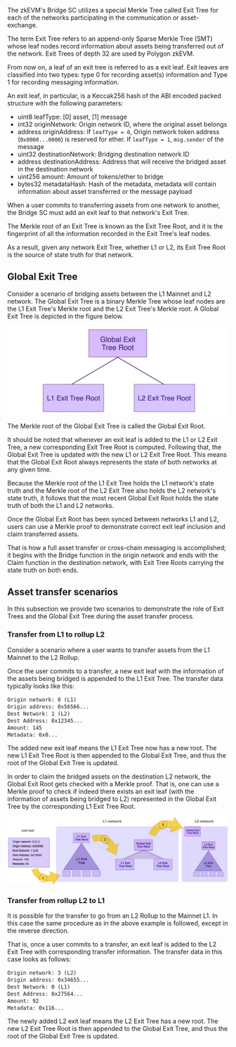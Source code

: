 The zkEVM's Bridge SC utilizes a special Merkle Tree called Exit Tree for each of the networks participating in the communication or asset-exchange.

The term Exit Tree refers to an append-only Sparse Merkle Tree (SMT) whose leaf nodes record information about assets being transferred out of the network. Exit Trees of depth 32 are used by Polygon zkEVM.

From now on, a leaf of an exit tree is referred to as a exit leaf. Exit leaves are classified into two types: type 0 for recording asset(s) information and Type 1 for recording messaging information.

An exit leaf, in particular, is a Keccak256 hash of the ABI encoded packed structure with the following parameters:

- uint8 leafType: [0] asset, [1] message
- int32 originNetwork: Origin network ID, where the original asset belongs
- address originAddress: If `leafType = 0`, Origin network token address (`0x0000...0000`) is reserved for ether. If `leafType = 1`, `msg.sender` of the message
- uint32 destinationNetwork: Bridging destination network ID
- address destinationAddress: Address that will receive the bridged asset in the destination network
- uint256 amount: Amount of tokens/ether to bridge
- bytes32 metadataHash: Hash of the metadata, metadata will contain information about asset transferred or the message payload

When a user commits to transferring assets from one network to another, the Bridge SC must add an exit leaf to that network's Exit Tree.

The Merkle root of an Exit Tree is known as the Exit Tree Root, and it is the fingerprint of all the information recorded in the Exit Tree's leaf nodes.

As a result, given any network Exit Tree, whether L1 or L2, its Exit Tree Root is the source of state truth for that network.

## Global Exit Tree

Consider a scenario of bridging assets between the L1 Mainnet and L2 network. The Global Exit Tree is a binary Merkle Tree whose leaf nodes are the L1 Exit Tree's Merkle root and the L2 Exit Tree's Merkle root. A Global Exit Tree is depicted in the figure below.

![The L1-L2 Global Exit Tree](../../../../img/zkEVM/02pzb-global-exit-tree.png)

The Merkle root of the Global Exit Tree is called the Global Exit Root.

It should be noted that whenever an exit leaf is added to the L1 or L2 Exit Tree, a new corresponding Exit Tree Root is computed. Following that, the Global Exit Tree is updated with the new L1 or L2 Exit Tree Root. This means that the Global Exit Root always represents the state of both networks at any given time.

Because the Merkle root of the L1 Exit Tree holds the L1 network's state truth and the Merkle root of the L2 Exit Tree also holds the L2 network's state truth, it follows that the most recent Global Exit Root holds the state truth of both the L1 and L2 networks.

Once the Global Exit Root has been synced between networks L1 and L2, users can use a Merkle proof to demonstrate correct exit leaf inclusion and claim transferred assets.

That is how a full asset transfer or cross-chain messaging is accomplished; it begins with the Bridge function in the origin network and ends with the Claim function in the destination network, with Exit Tree Roots carrying the state truth on both ends.

## Asset transfer scenarios

In this subsection we provide two scenarios to demonstrate the role of Exit Trees and the Global Exit Tree during the asset transfer process.

### Transfer from L1 to rollup L2

Consider a scenario where a user wants to transfer assets from the L1 Mainnet to the L2 Rollup.

Once the user commits to a transfer, a new exit leaf with the information of the assets being bridged is appended to the L1 Exit Tree. The transfer data typically looks like this:

```
Origin network: 0 (L1)
Origin address: 0x56566... 
Dest Network: 1 (L2)
Dest Address: 0x12345...
Amount: 145
Metadata: 0x0...
```

The added new exit leaf means the L1 Exit Tree now has a new root. The new L1 Exit Tree Root is then appended to the Global Exit Tree, and thus the root of the Global Exit Tree is updated.

In order to claim the bridged assets on the destination L2 network, the Global Exit Root gets checked with a Merkle proof. That is, one can use a Merkle proof to check if indeed there exists an exit leaf (with the information of assets being bridged to L2) represented in the Global Exit Tree by the corresponding L1 Exit Tree Root.

![Updating L1 Exit Tree and the Global Exit Root](../../../../img/zkEVM/03pzb-exit-leaf-add-L1-L2.png)

### Transfer from rollup L2 to L1

It is possible for the transfer to go from an L2 Rollup to the Mainnet L1. In this case the same procedure as in the above example is followed, except in the reverse direction.

That is, once a user commits to a transfer, an exit leaf is added to the L2 Exit Tree with corresponding transfer information. The transfer data in this case looks as follows:

```
Origin network: 3 (L2)
Origin address: 0x34655... 
Dest Network: 0 (L1)
Dest Address: 0x27564...
Amount: 92
Metadata: 0x116...
```

The newly added L2 exit leaf means the L2 Exit Tree has a new root. The new L2 Exit Tree Root is then appended to the Global Exit Tree, and thus the root of the Global Exit Tree is updated.
